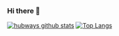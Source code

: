 ### Hi there 👋
[![hubways github stats](https://github-readme-stats.vercel.app/api?username=hubways&show_icons=true&count_private=true)](https://github.com/hubways)
[![Top Langs](https://github-readme-stats.vercel.app/api/top-langs/?username=hubways&layout=compact)](https://github.com/hubways)

<!--
**hubways/hubways** is a ✨ _special_ ✨ repository because its `README.md` (this file) appears on your GitHub profile.

Here are some ideas to get you started:

- 🔭 I’m currently working on ...
- 🌱 I’m currently learning ...
- 👯 I’m looking to collaborate on ...
- 🤔 I’m looking for help with ...
- 💬 Ask me about ...
- 📫 How to reach me: ...
- 😄 Pronouns: ...
- ⚡ Fun fact: ...
-->
